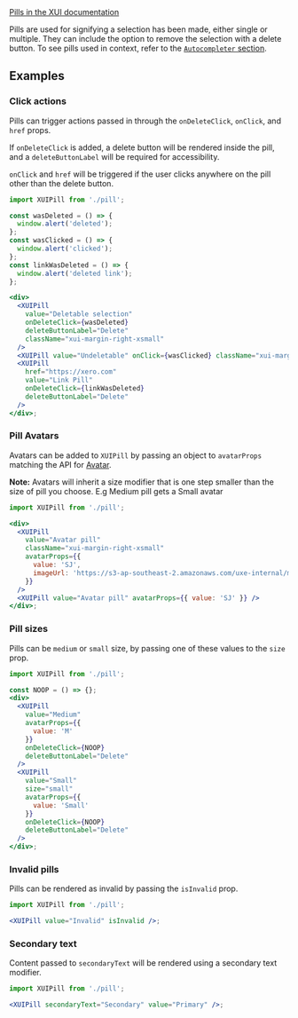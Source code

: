 <div class="xui-margin-vertical">
	<a href="../section-building-blocks-identifiers-pill.html" isDocLink>Pills in the XUI documentation</a>
</div>

Pills are used for signifying a selection has been made, either single or multiple. They can include the option to remove the selection with a delete button. To see pills used in context, refer to the [`Autocompleter` section](#autocompleter).

## Examples

### Click actions

Pills can trigger actions passed in through the `onDeleteClick`, `onClick`, and `href` props.

If `onDeleteClick` is added, a delete button will be rendered inside the pill, and a `deleteButtonLabel` will be required for accessibility.

`onClick` and `href` will be triggered if the user clicks anywhere on the pill other than the delete button.

```jsx harmony
import XUIPill from './pill';

const wasDeleted = () => {
  window.alert('deleted');
};
const wasClicked = () => {
  window.alert('clicked');
};
const linkWasDeleted = () => {
  window.alert('deleted link');
};

<div>
  <XUIPill
    value="Deletable selection"
    onDeleteClick={wasDeleted}
    deleteButtonLabel="Delete"
    className="xui-margin-right-xsmall"
  />
  <XUIPill value="Undeletable" onClick={wasClicked} className="xui-margin-right-xsmall" />
  <XUIPill
    href="https://xero.com"
    value="Link Pill"
    onDeleteClick={linkWasDeleted}
    deleteButtonLabel="Delete"
  />
</div>;
```

### Pill Avatars

Avatars can be added to `XUIPill` by passing an object to `avatarProps` matching the API for <a href="#avatar">Avatar</a>.

**Note:** Avatars will inherit a size modifier that is one step smaller than the size of pill you choose. E.g Medium pill gets a Small avatar

```jsx harmony
import XUIPill from './pill';

<div>
  <XUIPill
    value="Avatar pill"
    className="xui-margin-right-xsmall"
    avatarProps={{
      value: 'SJ',
      imageUrl: 'https://s3-ap-southeast-2.amazonaws.com/uxe-internal/mario_icon.png'
    }}
  />
  <XUIPill value="Avatar pill" avatarProps={{ value: 'SJ' }} />
</div>;
```

### Pill sizes

Pills can be `medium` or `small` size, by passing one of these values to the `size` prop.

```jsx harmony
import XUIPill from './pill';

const NOOP = () => {};
<div>
  <XUIPill
    value="Medium"
    avatarProps={{
      value: 'M'
    }}
    onDeleteClick={NOOP}
    deleteButtonLabel="Delete"
  />
  <XUIPill
    value="Small"
    size="small"
    avatarProps={{
      value: 'Small'
    }}
    onDeleteClick={NOOP}
    deleteButtonLabel="Delete"
  />
</div>;
```

### Invalid pills

Pills can be rendered as invalid by passing the `isInvalid` prop.

```jsx harmony
import XUIPill from './pill';

<XUIPill value="Invalid" isInvalid />;
```

### Secondary text

Content passed to `secondaryText` will be rendered using a secondary text modifier.

```jsx harmony
import XUIPill from './pill';

<XUIPill secondaryText="Secondary" value="Primary" />;
```
